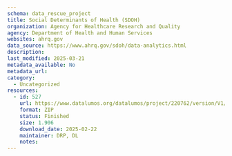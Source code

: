 ```yaml
---
schema: data_rescue_project 
title: Social Determinants of Health (SDOH)
organization: Agency for Healthcare Research and Quality
agency: Department of Health and Human Services
websites: ahrq.gov
data_source: https://www.ahrq.gov/sdoh/data-analytics.html
description: 
last_modified: 2025-03-21
metadata_available: No
metadata_url: 
category:
  - Uncategorized
resources:
  - id: 527
    url: https://www.datalumos.org/datalumos/project/220762/version/V1/view
    format: ZIP
    status: Finished
    size: 1.906
    download_date: 2025-02-22
    maintainer: DRP, DL
    notes: 
---
```


